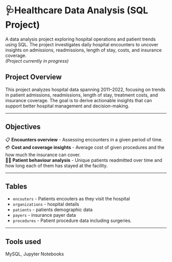 # 🩺Healthcare Data Analysis (SQL Project)

A data analysis project exploring hospital operations and patient trends using SQL.
The project investigates daily hospital encounters to uncover insights on admissions, readmissions, length of stay, costs, and insurance coverage.
<br>*(Project currently in progress)*

## Project Overview
This project analyzes hospital data spanning 2011–2022, focusing on trends in patient admissions, readmissions, length of stay, treatment costs, and insurance coverage. The goal is to derive actionable insights that can support better hospital management and decision-making.

---
## Objectives
📋 **Encounters overview** - Assessing encounters in a given period of time.<br> 
💳 **Cost and coverage insights** - Average cost of given procedures and the how much the insurance can cover.<br>
🧍‍♀️ **Patient behaviour analysis** - Unique patients readmitted over time and how long each of them has stayed at the facility.<br>

---
## Tables
- `encouters` - Patients encouters as they visit the hospital
- `organizations` - hospital details
- `patients` - patients demographic data
- `payers` - insurance payer data
- `procedures` - Patient procedure data including surgeries.

---
## Tools used
MySQL, Jupyter Notebooks
